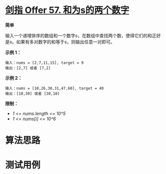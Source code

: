 # [剑指 Offer 57. 和为s的两个数字][cnTitle]

**简单**

输入一个递增排序的数组和一个数字s，在数组中查找两个数，使得它们的和正好是s。如果有多对数字的和等于s，则输出任意一对即可。



**示例 1：** 

```
输入：nums = [2,7,11,15], target = 9
输出：[2,7] 或者 [7,2]

```

**示例 2：** 

```
输入：nums = [10,26,30,31,47,60], target = 40
输出：[10,30] 或者 [30,10]

```



**限制：** 

-  *1 <= nums.length <= 10^5*  
-  *1 <= nums[i] <= 10^6* 




# 算法思路

# 测试用例
```
```

[cnTitle]: https://leetcode-cn.com/problems/he-wei-sde-liang-ge-shu-zi-lcof/
